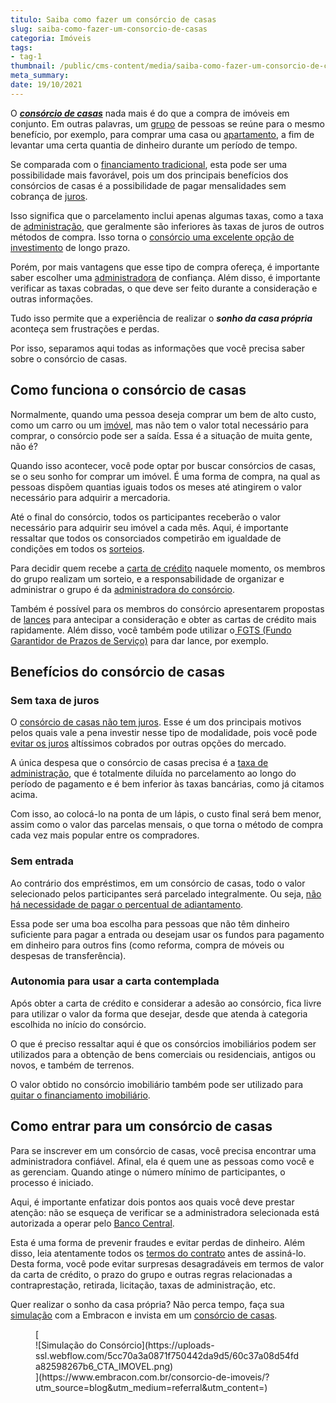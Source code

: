 ```yaml
---
titulo: Saiba como fazer um consórcio de casas
slug: saiba-como-fazer-um-consorcio-de-casas
categoria: Imóveis
tags:
- tag-1
thumbnail: /public/cms-content/media/saiba-como-fazer-um-consorcio-de-casas.jpg
meta_summary: 
date: 19/10/2021
---
```

O [***consórcio de casas***](https://www.embracon.com.br/blog/16-maiores-duvidas-sobre-o-consorcio-de-imoveis) nada mais é do que a compra de imóveis em conjunto. Em outras palavras, um [grupo](https://www.embracon.com.br/conhecaoconsorcio/o-que-e-um-grupo-de-consorcio) de pessoas se reúne para o mesmo benefício, por exemplo, para comprar uma casa ou [apartamento](https://www.embracon.com.br/blog/compre-seu-apartamento-com-o-consorcio-de-imoveis), a fim de levantar uma certa quantia de dinheiro durante um período de tempo.

Se comparada com o [financiamento tradicional](https://www.embracon.com.br/blog/entenda-quais-sao-as-6-maiores-desvantagens-do-financiamento), esta pode ser uma possibilidade mais favorável, pois um dos principais benefícios dos consórcios de casas é a possibilidade de pagar mensalidades sem cobrança de [juros](https://www.embracon.com.br/blog/parcela-de-consorcio-tem-juros).

Isso significa que o parcelamento inclui apenas algumas taxas, como a taxa de [administração](https://www.embracon.com.br/blog/como-funciona-a-taxa-de-administracao-de-um-consorcio), que geralmente são inferiores às taxas de juros de outros métodos de compra. Isso torna o [consórcio uma excelente opção de investimento](https://www.embracon.com.br/blog/o-consorcio-e-investimento) de longo prazo.

Porém, por mais vantagens que esse tipo de compra ofereça, é importante saber escolher uma [administradora](https://www.embracon.com.br/blog/como-escolher-uma-administradora-de-consorcio) de confiança. Além disso, é importante verificar as taxas cobradas, o que deve ser feito durante a consideração e outras informações.

Tudo isso permite que a experiência de realizar o ***sonho da casa própria*** aconteça sem frustrações e perdas.

Por isso, separamos aqui todas as informações que você precisa saber sobre o consórcio de casas.

Como funciona o consórcio de casas 
-----------------------------------

Normalmente, quando uma pessoa deseja comprar um bem de alto custo, como um carro ou um [imóvel](https://www.embracon.com.br/blog/como-gerar-renda-com-um-imovel), mas não tem o valor total necessário para comprar, o consórcio pode ser a saída. Essa é a situação de muita gente, não é?

Quando isso acontecer, você pode optar por buscar consórcios de casas, se o seu sonho for comprar um imóvel. É uma forma de compra, na qual as pessoas dispõem quantias iguais todos os meses até atingirem o valor necessário para adquirir a mercadoria.

Até o final do consórcio, todos os participantes receberão o valor necessário para adquirir seu imóvel a cada mês. Aqui, é importante ressaltar que todos os consorciados competirão em igualdade de condições em todos os [sorteios](https://www.embracon.com.br/conhecaoconsorcio/como-sao-realizados-os-sorteios-nas-assembleias).

Para decidir quem recebe a [carta de crédito](https://www.embracon.com.br/conhecaoconsorcio/o-que-e-carta-de-credito) naquele momento, os membros do grupo realizam um sorteio, e a responsabilidade de organizar e administrar o grupo é da [administradora do consórcio](https://www.embracon.com.br/blog/porque-escolher-a-embracon-como-sua-administradora-de-consorcio).

Também é possível para os membros do consórcio apresentarem propostas de [lances](https://www.embracon.com.br/blog/como-funcionam-os-tipos-de-lances-no-consorcio) para antecipar a consideração e obter as cartas de crédito mais rapidamente. Além disso, você também pode utilizar o[ FGTS (Fundo Garantidor de Prazos de Serviço)](https://www.embracon.com.br/blog/posso-usar-o-fgts-no-consorcio-imobiliario) para dar lance, por exemplo.

Benefícios do consórcio de casas 
---------------------------------

### Sem taxa de juros 

O [consórcio de casas não tem juros](https://www.embracon.com.br/blog/consorcio-nao-tem-juros-entenda). Esse é um dos principais motivos pelos quais vale a pena investir nesse tipo de modalidade, pois você pode [evitar os juros](https://www.embracon.com.br/blog/como-os-juros-afetam-a-sua-vida) altíssimos cobrados por outras opções do mercado.

A única despesa que o consórcio de casas precisa é a [taxa de administração](https://www.embracon.com.br/blog/como-funciona-a-taxa-de-administracao-de-um-consorcio), que é totalmente diluída no parcelamento ao longo do período de pagamento e é bem inferior às taxas bancárias, como já citamos acima.

Com isso, ao colocá-lo na ponta de um lápis, o custo final será bem menor, assim como o valor das parcelas mensais, o que torna o método de compra cada vez mais popular entre os compradores.

### Sem entrada 

Ao contrário dos empréstimos, em um consórcio de casas, todo o valor selecionado pelos participantes será parcelado integralmente. Ou seja, [não há necessidade de pagar o percentual de adiantamento](https://www.embracon.com.br/blog/consorcio-nao-tem-entrada-saiba-mais).

Essa pode ser uma boa escolha para pessoas que não têm dinheiro suficiente para pagar a entrada ou desejam usar os fundos ​​para pagamento em dinheiro para outros fins (como reforma, compra de móveis ou despesas de transferência).

### Autonomia para usar a carta contemplada 

Após obter a carta de crédito e considerar a adesão ao consórcio, fica livre para utilizar o valor da forma que desejar, desde que atenda à categoria escolhida no início do consórcio.

O que é preciso ressaltar aqui é que os consórcios imobiliários podem ser utilizados para a obtenção de bens comerciais ou residenciais, antigos ou novos, e também de terrenos.

O valor obtido no consórcio imobiliário também pode ser utilizado para[ quitar o financiamento imobiliário](https://www.embracon.com.br/blog/e-possivel-quitar-o-financiamento-imobiliario-com-o-consorcio).

Como entrar para um consórcio de casas 
---------------------------------------

Para se inscrever em um consórcio de casas, você precisa encontrar uma administradora confiável. Afinal, ela é quem une as pessoas como você e as gerenciam. Quando atinge o número mínimo de participantes, o processo é iniciado.

Aqui, é importante enfatizar dois pontos aos quais você deve prestar atenção: não se esqueça de verificar se a administradora selecionada está autorizada a operar pelo [Banco Central](https://www.bcb.gov.br/).

Esta é uma forma de prevenir fraudes e evitar perdas de dinheiro. Além disso, leia atentamente todos os [termos do contrato](https://www.embracon.com.br/blog/o-que-e-necessario-avaliar-no-contrato-de-consorcio) antes de assiná-lo. Desta forma, você pode evitar surpresas desagradáveis ​​em termos de valor da carta de crédito, o prazo do grupo e outras regras relacionadas a contraprestação, retirada, licitação, taxas de administração, etc.

Quer realizar o sonho da casa própria? Não perca tempo, faça sua [simulação](https://www.embracon.com.br/blog/simulacao-de-consorcio) com a Embracon e invista em um [consórcio de casas](https://www.embracon.com.br/consorcio-de-casas).

<figure class="w-richtext-figure-type-image w-richtext-align-center">[<div>![Simulação do Consórcio](https://uploads-ssl.webflow.com/5cc70a3a0871f750442da9d5/60c37a08d54fda82598267b6_CTA_IMOVEL.png)</div>](https://www.embracon.com.br/consorcio-de-imoveis/?utm_source=blog&utm_medium=referral&utm_content=)</figure>
